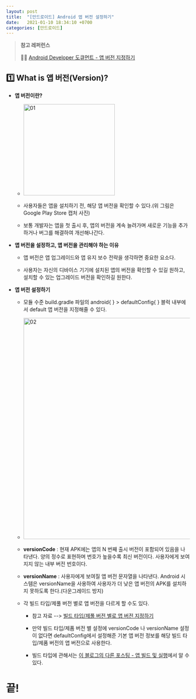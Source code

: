 ```yaml
---
layout: post
title:  "[안드로이드] Android 앱 버전 설정하기"
date:   2021-01-10 18:34:10 +0700
categories: [안드로이드]
---
```


> __참고 레퍼런스__
>
> ✍🏻 [Android Developer 도큐먼트 - 앱 버전 지정하기](https://developer.android.com/studio/publish/versioning)

## 1️⃣ What is 앱 버전(Version)?

* __앱 버전이란?__

    * <img width="250" alt="01" src="https://user-images.githubusercontent.com/31889335/104104315-9aed4d00-52ea-11eb-8859-3b0afef7e5f8.png">

    * 사용자들은 앱을 설치하기 전, 해당 앱 버전을 확인할 수 있다.(위 그림은 Google Play Store 캡처 사진)

    * 보통 개발자는 앱을 첫 출시 후, 앱의 버전을 계속 늘려가며 새로운 기능을 추가하거나 버그를 해결하여 개선해나간다.

* __앱 버전을 설정하고, 앱 버전을 관리해야 하는 이유__

    * 앱 버전은 앱 업그레이드와 앱 유지 보수 전략을 생각하면 중요한 요소다.

    * 사용자는 자신의 디바이스 기기에 설치된 앱의 버전을 확인할 수 있길 원하고, 설치할 수 있는 업그레이드 버전을 확인하길 원한다.

* __앱 버전 설정하기__

    * 모듈 수준 build.gradle 파일의 android{ } > defaultConfig{ } 블럭 내부에서 default 앱 버전을 지정해줄 수 있다.

    * <img width="605" alt="02" src="https://user-images.githubusercontent.com/31889335/104104563-4054f080-52ec-11eb-845c-b14cc885117c.png">

    * __versionCode__ : 현재 APK에는 앱의 N 번째 출시 버전이 포함되어 있음을 나타낸다. 양의 정수로 표현하며 번호가 높을수록 최신 버전이다. 사용자에게 보여지지 않는 내부 버전 번호이다.

    * __versionName__ : 사용자에게 보여질 앱 버전 문자열을 나타낸다. Android 시스템은 versionName을 사용하여 사용자가 더 낮은 앱 버전의 APK를 설치하지 못하도록 한다.(다운그레이드 방지)

    * 각 빌드 타입/제풀 버전 별로 앱 버전을 다르게 할 수도 있다.

        * 참고 자료 --> [빌드 타입/제풀 버전 별로 앱 버전 지정하기](https://developer.android.com/studio/build/build-variants?hl=ko#product-flavors)

        * 만약 빌드 타입/제품 버전 별 설정에 versionCode 나 versionName 설정이 없다면 defaultConfig에서 설정해준 기본 앱 버전 정보를 해당 빌드 타입/제품 버전의 앱 버전으로 사용한다.

        * 빌드 타입에 관해서는 [이 블로그의 다른 포스팅 - 앱 빌드 및 실행](https://choheeis.github.io/newblog//articles/2021-01/app-build-run)에서 알 수 있다.

# 끝!


